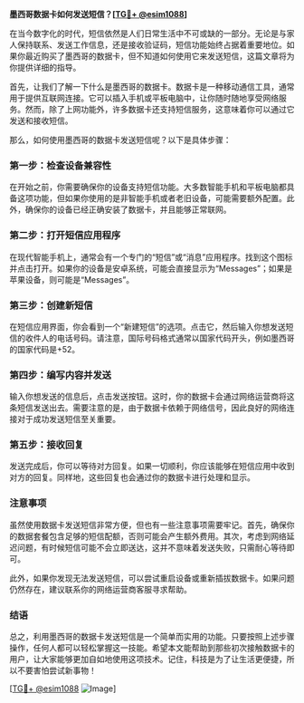 **墨西哥数据卡如何发送短信？[[TG💪+ @esim1088](https://t.me/s/esim1088)]**

在当今数字化的时代，短信依然是人们日常生活中不可或缺的一部分。无论是与家人保持联系、发送工作信息，还是接收验证码，短信功能始终占据着重要地位。如果你最近购买了墨西哥的数据卡，但不知道如何使用它来发送短信，这篇文章将为你提供详细的指导。

首先，让我们了解一下什么是墨西哥的数据卡。数据卡是一种移动通信工具，通常用于提供互联网连接。它可以插入手机或平板电脑中，让你随时随地享受网络服务。然而，除了上网功能外，许多数据卡还支持短信服务，这意味着你可以通过它发送和接收短信。

那么，如何使用墨西哥的数据卡发送短信呢？以下是具体步骤：

### 第一步：检查设备兼容性

在开始之前，你需要确保你的设备支持短信功能。大多数智能手机和平板电脑都具备这项功能，但如果你使用的是非智能手机或者老旧设备，可能需要额外配置。此外，确保你的设备已经正确安装了数据卡，并且能够正常联网。

### 第二步：打开短信应用程序

在现代智能手机上，通常会有一个专门的“短信”或“消息”应用程序。找到这个图标并点击打开。如果你的设备是安卓系统，可能会直接显示为“Messages”；如果是苹果设备，则可能是“Messages”。

### 第三步：创建新短信

在短信应用界面，你会看到一个“新建短信”的选项。点击它，然后输入你想发送短信的收件人的电话号码。请注意，国际号码格式通常以国家代码开头，例如墨西哥的国家代码是+52。

### 第四步：编写内容并发送

输入你想发送的信息后，点击发送按钮。这时，你的数据卡会通过网络运营商将这条短信发送出去。需要注意的是，由于数据卡依赖于网络信号，因此良好的网络连接对于成功发送短信至关重要。

### 第五步：接收回复

发送完成后，你可以等待对方回复。如果一切顺利，你应该能够在短信应用中收到对方的回复。同样地，这些回复也会通过你的数据卡进行处理和显示。

### 注意事项

虽然使用数据卡发送短信非常方便，但也有一些注意事项需要牢记。首先，确保你的数据套餐包含足够的短信配额，否则可能会产生额外费用。其次，考虑到网络延迟问题，有时候短信可能不会立即送达，这并不意味着发送失败，只需耐心等待即可。

此外，如果你发现无法发送短信，可以尝试重启设备或重新插拔数据卡。如果问题仍然存在，建议联系你的网络运营商客服寻求帮助。

### 结语

总之，利用墨西哥的数据卡发送短信是一个简单而实用的功能。只要按照上述步骤操作，任何人都可以轻松掌握这一技能。希望本文能帮助到那些初次接触数据卡的用户，让大家能够更加自如地使用这项技术。记住，科技是为了让生活更便捷，所以不要害怕尝试新事物！

[[TG💪+ @esim1088](https://t.me/s/esim1088) ![Image](https://i.postimg.cc/4NQfJmqS/Snipaste-2025-05-13-00-14-12.png)]